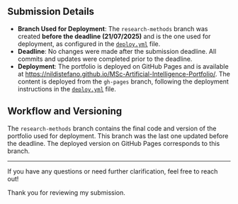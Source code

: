 ## Submission Details

- **Branch Used for Deployment**: The `research-methods` branch was created **before the deadline (21/07/2025)** and is the one used for deployment, as configured in the [`deploy.yml`](https://github.com/nildistefano/MSc-Artificial-Intelligence-Portfolio/blob/machine-learning/.github/workflows/deploy.yml) file. 
- **Deadline**: No changes were made after the submission deadline. All commits and updates were completed prior to the deadline.
- **Deployment**: The portfolio is deployed on GitHub Pages and is available at https://nildistefano.github.io/MSc-Artificial-Intelligence-Portfolio/. The content is deployed from the `gh-pages` branch, following the deployment instructions in the [`deploy.yml`](https://github.com/nildistefano/MSc-Artificial-Intelligence-Portfolio/blob/machine-learning/.github/workflows/deploy.yml) file.

## Workflow and Versioning

The `research-methods` branch contains the final code and version of the portfolio used for deployment. This branch was the last one updated before the deadline. The deployed version on GitHub Pages corresponds to this branch. 

---

If you have any questions or need further clarification, feel free to reach out!

Thank you for reviewing my submission.




